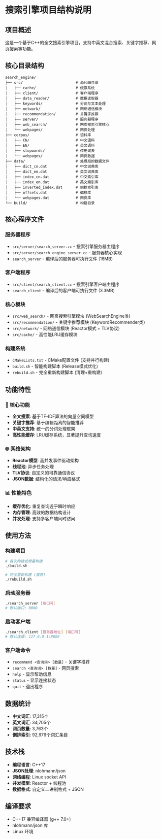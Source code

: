 # 搜索引擎项目结构说明

## 项目概述
这是一个基于C++的全文搜索引擎项目，支持中英文混合搜索、关键字推荐、网页搜索等功能。

## 核心目录结构

```
search_engine/
├── src/                        # 源代码目录
│   ├── cache/                  # 缓存系统
│   ├── client/                 # 客户端程序
│   ├── data_reader/            # 数据读取器
│   ├── keywords/               # 分词与文本处理
│   ├── network/                # 网络通信模块
│   ├── recommendation/         # 关键字推荐
│   ├── server/                 # 服务器程序
│   ├── web_search/             # 网页搜索引擎核心
│   └── webpages/               # 网页处理
├── corpus/                     # 语料库
│   ├── CN/                     # 中文语料
│   ├── EN/                     # 英文语料
│   ├── stopwords/              # 停用词表
│   └── webpages/               # 网页数据
├── data/                       # 处理后的数据文件
│   ├── dict_cn.dat             # 中文词典库
│   ├── dict_en.dat             # 英文词典库
│   ├── index_cn.dat            # 中文索引库
│   ├── index_en.dat            # 英文索引库
│   ├── inverted_index.dat      # 倒排索引库
│   ├── offsets.dat             # 偏移库
│   └── webpages.dat            # 网页库
└── build/                      # 构建目录
```

## 核心程序文件

### 服务器程序
- `src/server/search_server.cc` - 搜索引擎服务器主程序
- `src/server/search_engine_server.cc` - 服务器核心实现
- `search_server` - 编译后的服务器可执行文件 (16MB)

### 客户端程序
- `src/client/search_client.cc` - 搜索引擎客户端主程序  
- `search_client` - 编译后的客户端可执行文件 (3.3MB)

### 核心模块
- `src/web_search/` - 网页搜索引擎模块 (WebSearchEngine类)
- `src/recommendation/` - 关键字推荐模块 (KeywordRecommender类)
- `src/network/` - 网络通信模块 (Reactor模式 + TLV协议)
- `src/cache/` - 高性能LRU缓存模块

### 构建系统
- `CMakeLists.txt` - CMake配置文件 (支持并行构建)
- `build.sh` - 智能构建脚本 (Release模式优化)
- `rebuild.sh` - 完全重新构建脚本 (清理+重构建)

## 功能特性

### 🚀 核心功能
- **全文搜索**: 基于TF-IDF算法的向量空间模型
- **关键字推荐**: 基于编辑距离的智能推荐
- **中英文支持**: 统一的分词处理框架
- **高性能缓存**: LRU缓存系统，显著提升查询速度

### 🌐 网络架构
- **Reactor模型**: 高并发事件驱动架构
- **线程池**: 异步任务处理
- **TLV协议**: 自定义的可靠通信协议
- **JSON数据**: 结构化的请求/响应格式

### 📊 性能特色
- **缓存优化**: 重复查询近乎瞬时响应
- **内存管理**: 高效的数据结构设计
- **并发处理**: 支持多客户端同时访问

## 使用方法

### 构建项目
```bash
# 首次构建或增量构建
./build.sh

# 完全重新构建 (推荐)
./rebuild.sh
```

### 启动服务器
```bash
./search_server [端口号]
# 默认端口: 8080
```

### 启动客户端
```bash
./search_client [服务器地址] [端口号]
# 默认连接: 127.0.0.1:8080
```

### 客户端命令
- `recommend <查询词> [数量]` - 关键字推荐
- `search <查询词> [数量]` - 网页搜索
- `help` - 显示帮助信息
- `status` - 显示连接状态
- `quit` - 退出程序

## 数据统计
- **中文词汇**: 17,315个
- **英文词汇**: 34,705个  
- **网页数量**: 3,763个
- **倒排索引**: 92,676个词汇条目

## 技术栈
- **编程语言**: C++17
- **JSON处理**: nlohmann/json
- **网络编程**: Linux socket API
- **并发模型**: Reactor + 线程池
- **数据格式**: 自定义二进制格式 + JSON

## 编译要求
- C++17 兼容编译器 (g++ 7.0+)
- nlohmann/json 库
- Linux 环境 